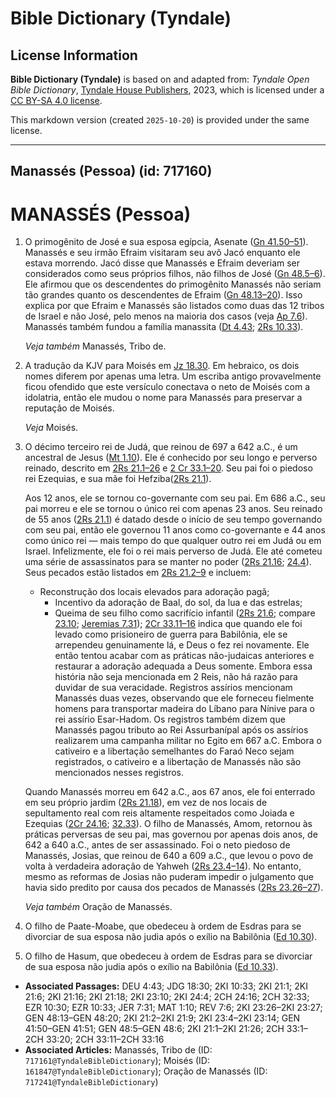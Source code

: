 # Bible Dictionary (Tyndale)

## License Information

**Bible Dictionary (Tyndale)** is based on and adapted from: _Tyndale Open Bible Dictionary_, [Tyndale House Publishers](https://tyndaleopenresources.com/), 2023, which is licensed under a [CC BY-SA 4.0 license](https://creativecommons.org/licenses/by-sa/4.0/legalcode.en).

This markdown version (created `2025-10-20`) is provided under the same license.



--------------------------------

## Manassés (Pessoa) (id: 717160)

MANASSÉS (Pessoa)
=================

1. O primogênito de José e sua esposa egípcia, Asenate ([Gn 41\.50–51](https://ref.ly/Gen41:50-Gen41:51)). Manassés e seu irmão Efraim visitaram seu avô Jacó enquanto ele estava morrendo. Jacó disse que Manassés e Efraim deveriam ser considerados como seus próprios filhos, não filhos de José ([Gn 48\.5–6](https://ref.ly/Gen48:5-Gen48:6)). Ele afirmou que os descendentes do primogênito Manassés não seriam tão grandes quanto os descendentes de Efraim ([Gn 48\.13–20](https://ref.ly/Gen48:13-Gen48:20)). Isso explica por que Efraim e Manassés são listados como duas das 12 tribos de Israel e não José, pelo menos na maioria dos casos (veja [Ap 7\.6](https://ref.ly/Rev7:6)). Manassés também fundou a família manassita ([Dt 4\.43](https://ref.ly/Deut4:43); [2Rs 10\.33](https://ref.ly/2Kgs10:33)).

    *Veja também* Manassés, Tribo de.

2. A tradução da KJV para Moisés em [Jz 18\.30](https://ref.ly/Judg18:30). Em hebraico, os dois nomes diferem por apenas uma letra. Um escriba antigo provavelmente ficou ofendido que este versículo conectava o neto de Moisés com a idolatria, então ele mudou o nome para Manassés para preservar a reputação de Moisés.

    *Veja* Moisés.

3. O décimo terceiro rei de Judá, que reinou de 697 a 642 a.C., é um ancestral de Jesus ([Mt 1\.10](https://ref.ly/Matt1:10)). Ele é conhecido por seu longo e perverso reinado, descrito em [2Rs 21\.1–26](https://ref.ly/2Kgs21:1-2Kgs21:26) e [2 Cr 33\.1–20](https://ref.ly/2Chr33:1-2Chr33:20). Seu pai foi o piedoso rei Ezequias, e sua mãe foi Hefziba([2Rs 21\.1](https://ref.ly/2Kgs21:1)).

    Aos 12 anos, ele se tornou co\-governante com seu pai. Em 686 a.C., seu pai morreu e ele se tornou o único rei com apenas 23 anos. Seu reinado de 55 anos ([2Rs 21\.1](https://ref.ly/2Kgs21:1)) é datado desde o início de seu tempo governando com seu pai, então ele governou 11 anos como co\-governante e 44 anos como único rei — mais tempo do que qualquer outro rei em Judá ou em Israel. Infelizmente, ele foi o rei mais perverso de Judá. Ele até cometeu uma série de assassinatos para se manter no poder ([2Rs 21\.16](https://ref.ly/2Kgs21:16); [24\.4](https://ref.ly/2Kgs24:4)). Seus pecados estão listados em [2Rs 21\.2–9](https://ref.ly/2Kgs21:2-2Kgs21:9) e incluem:

    * Reconstrução dos locais elevados para adoração pagã;
        * Incentivo da adoração de Baal, do sol, da lua e das estrelas;
        * Queima de seu filho como sacrifício infantil ([2Rs 21\.6](https://ref.ly/2Kgs21:6); compare [23\.10](https://ref.ly/2Kgs23:10); [Jeremias 7\.31](https://ref.ly/Jer7:31));
        [2Cr 33\.11–16](https://ref.ly/2Chr33:11-2Chr33:16) indica que quando ele foi levado como prisioneiro de guerra para Babilônia, ele se arrependeu genuinamente lá, e Deus o fez rei novamente. Ele então tentou acabar com as práticas não\-judaicas anteriores e restaurar a adoração adequada a Deus somente. Embora essa história não seja mencionada em 2 Reis, não há razão para duvidar de sua veracidade. Registros assírios mencionam Manassés duas vezes, observando que ele forneceu fielmente homens para transportar madeira do Líbano para Nínive para o rei assírio Esar\-Hadom. Os registros também dizem que Manassés pagou tributo ao Rei Assurbanípal após os assírios realizarem uma campanha militar no Egito em 667 a.C. Embora o cativeiro e a libertação semelhantes do Faraó Neco sejam registrados, o cativeiro e a libertação de Manassés não são mencionados nesses registros.

    Quando Manassés morreu em 642 a.C., aos 67 anos, ele foi enterrado em seu próprio jardim ([2Rs 21\.18](https://ref.ly/2Kgs21:18)), em vez de nos locais de sepultamento real com reis altamente respeitados como Joiada e Ezequias ([2Cr 24\.16](https://ref.ly/2Chr24:16); [32\.33](https://ref.ly/2Chr32:33)). O filho de Manassés, Amom, retornou às práticas perversas de seu pai, mas governou por apenas dois anos, de 642 a 640 a.C., antes de ser assassinado. Foi o neto piedoso de Manassés, Josias, que reinou de 640 a 609 a.C., que levou o povo de volta à verdadeira adoração de Yahweh ([2Rs 23\.4–14](https://ref.ly/2Kgs23:4-2Kgs23:14)). No entanto, mesmo as reformas de Josias não puderam impedir o julgamento que havia sido predito por causa dos pecados de Manassés ([2Rs 23\.26–27](https://ref.ly/2Kgs23:26-2Kgs23:27)).

    *Veja também* Oração de Manassés.

4. O filho de Paate\-Moabe, que obedeceu à ordem de Esdras para se divorciar de sua esposa não judia após o exílio na Babilônia ([Ed 10\.30](https://ref.ly/Ezra10:30)).
5. O filho de Hasum, que obedeceu à ordem de Esdras para se divorciar de sua esposa não judia após o exílio na Babilônia ([Ed 10\.33](https://ref.ly/Ezra10:33)).

* **Associated Passages:** DEU 4:43; JDG 18:30; 2KI 10:33; 2KI 21:1; 2KI 21:6; 2KI 21:16; 2KI 21:18; 2KI 23:10; 2KI 24:4; 2CH 24:16; 2CH 32:33; EZR 10:30; EZR 10:33; JER 7:31; MAT 1:10; REV 7:6; 2KI 23:26–2KI 23:27; GEN 48:13–GEN 48:20; 2KI 21:2–2KI 21:9; 2KI 23:4–2KI 23:14; GEN 41:50–GEN 41:51; GEN 48:5–GEN 48:6; 2KI 21:1–2KI 21:26; 2CH 33:1–2CH 33:20; 2CH 33:11–2CH 33:16
* **Associated Articles:** Manassés, Tribo de (ID: `717161@TyndaleBibleDictionary`); Moisés (ID: `161847@TyndaleBibleDictionary`); Oração de Manassés (ID: `717241@TyndaleBibleDictionary`)

